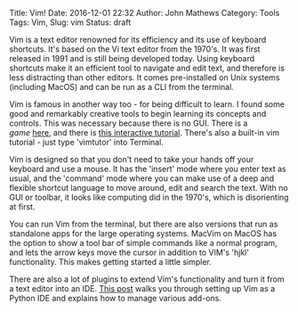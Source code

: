 Title: Vim!
Date: 2016-12-01 22:32
Author: John Mathews
Category: Tools
Tags: Vim, 
Slug: vim
Status: draft

Vim is a text editor renowned for its efficiency and its use of keyboard shortcuts. It's based on the Vi text editor from the 1970's. It was first released in 1991 and is still being developed today. Using keyboard shortcuts make it an efficient tool to navigate and edit text, and therefore is less distracting than other editors. It comes pre-installed on Unix systems (including MacOS) and can be run as a CLI from the
terminal.

Vim is famous in another way too - for being difficult to learn. I found some good and remarkably creative tools to begin learning its concepts and controls. This was necessary because there is no GUI. There is a
*game* [here](http://vim-adventures.com/), and there is [this interactive tutorial](http://www.openvim.com/). There's also a built-in vim tutorial - just type 'vimtutor' into Terminal.

Vim is designed so that you don't need to take your hands off your keyboard and use a mouse. It has the 'insert' mode where you enter text as usual, and the 'command' mode where you can make use of a deep and flexible shortcut language to move around, edit and search the text. With no GUI or toolbar, it looks like computing did in the 1970's, which is disorienting at first.

You can run Vim from the terminal, but there are also versions that run as standalone apps for the large operating systems. MacVim on MacOS has the option to show a tool bar of simple commands like a normal program, and lets the arrow keys move the cursor in addition to VIM's 'hjkl' functionality. This makes getting started a little simpler.

There are also a lot of plugins to extend Vim's functionality and turn it from a text editor into an IDE. [This post](https://realpython.com/blog/python/vim-and-python-a-match-made-in-heaven/) walks you through setting up Vim as a Python IDE and explains how to manage various add-ons.

